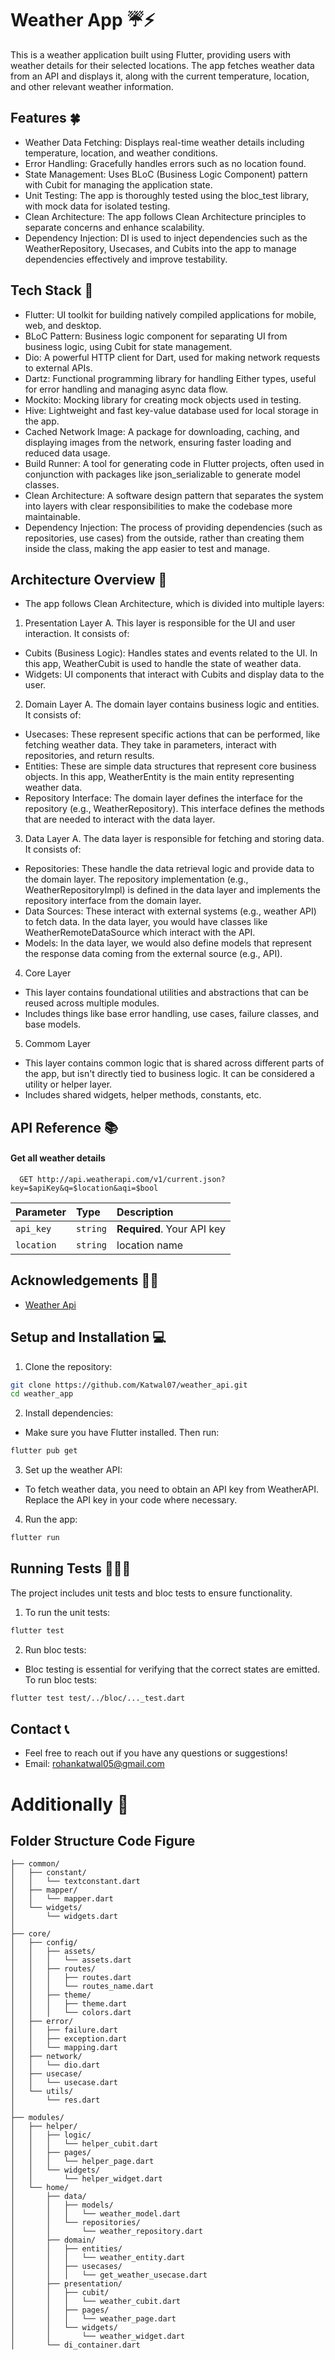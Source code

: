 # Weather App ☔️⚡️

This is a weather application built using Flutter, providing users with weather details for their selected locations. The app fetches weather data from an API and displays it, along with the current temperature, location, and other relevant weather information.

## Features 🍀

- Weather Data Fetching: Displays real-time weather details including temperature, location, and weather conditions.
- Error Handling: Gracefully handles errors such as no location found.
- State Management: Uses BLoC (Business Logic Component) pattern with Cubit for managing the application state.
- Unit Testing: The app is thoroughly tested using the bloc_test library, with mock data for isolated testing.
- Clean Architecture: The app follows Clean Architecture principles to separate concerns and enhance scalability.
- Dependency Injection: DI is used to inject dependencies such as the WeatherRepository, Usecases, and Cubits into the app to manage dependencies effectively and improve testability.
## Tech Stack 📲
- Flutter: UI toolkit for building natively compiled applications for mobile, web, and desktop.
- BLoC Pattern: Business logic component for separating UI from business logic, using Cubit for state management.
- Dio: A powerful HTTP client for Dart, used for making network requests to external APIs.
- Dartz: Functional programming library for handling Either types, useful for error handling and managing async data flow.
- Mockito: Mocking library for creating mock objects used in testing.
- Hive: Lightweight and fast key-value database used for local storage in the app.
- Cached Network Image: A package for downloading, caching, and displaying images from the network, ensuring faster loading and reduced data usage.
- Build Runner: A tool for generating code in Flutter projects, often used in conjunction with packages like json_serializable to generate model classes.
- Clean Architecture: A software design pattern that separates the system into layers with clear responsibilities to make the codebase more maintainable.
- Dependency Injection: The process of providing dependencies (such as repositories, use cases) from the outside, rather than creating them inside the class, making the app easier to test and manage.
## Architecture Overview 🕍
- The app follows Clean Architecture, which is divided into multiple layers:
1. Presentation Layer
A. This layer is responsible for the UI and user interaction. It consists of:
- Cubits (Business Logic): Handles states and events related to the UI. In this app, WeatherCubit is used to handle the state of weather data.
- Widgets: UI components that interact with Cubits and display data to the user.
2. Domain Layer
A. The domain layer contains business logic and entities. It consists of:
- Usecases: These represent specific actions that can be performed, like fetching weather data. They take in parameters, interact with repositories, and return results.
- Entities: These are simple data structures that represent core business objects. In this app, WeatherEntity is the main entity representing weather data.
- Repository Interface: The domain layer defines the interface for the repository (e.g., WeatherRepository). This interface defines the methods that are needed to interact with the data layer.
3. Data Layer
A. The data layer is responsible for fetching and storing data. It consists of:
- Repositories: These handle the data retrieval logic and provide data to the domain layer. The repository implementation (e.g., WeatherRepositoryImpl) is defined in the data layer and implements the repository interface from the domain layer.
- Data Sources: These interact with external systems (e.g., weather API) to fetch data. In the data layer, you would have classes like WeatherRemoteDataSource which interact with the API.
- Models: In the data layer, we would also define models that represent the response data coming from the external source (e.g., API).
4. Core Layer
- This layer contains foundational utilities and abstractions that can be reused across multiple modules.
- Includes things like base error handling, use cases, failure classes, and base models.
5. Commom Layer
- This layer contains common logic that is shared across different parts of the app, but isn't directly tied to business logic. It can be considered a utility or helper layer.
- Includes shared widgets, helper methods, constants, etc.




## API Reference 📚

#### Get all weather details

```http
  GET http://api.weatherapi.com/v1/current.json?key=$apiKey&q=$location&aqi=$bool
```

| Parameter | Type     | Description                |
| :-------- | :------- | :------------------------- |
| `api_key` | `string` | **Required**. Your API key |
|  `location` | `string`   | location name




## Acknowledgements 🫵🏽

 - [Weather Api](https://www.weatherapi.com)
 


## Setup and Installation 💻

1. Clone the repository:

```bash
git clone https://github.com/Katwal07/weather_api.git
cd weather_app
```
2. Install dependencies:
- Make sure you have Flutter installed. Then run:
```bash
flutter pub get
```
3. Set up the weather API:
- To fetch weather data, you need to obtain an API key from WeatherAPI. Replace the API key in your code where necessary.
4. Run the app:
```bash
flutter run
```
    
## Running Tests 🏃🏼‍♀️

The project includes unit tests and bloc tests to ensure functionality.
1. To run the unit tests:

```bash
flutter test
```
2. Run bloc tests: 
- Bloc testing is essential for verifying that the correct states are emitted. To run bloc tests:
```bash
flutter test test/../bloc/..._test.dart
```


## Contact 📞
- Feel free to reach out if you have any questions or suggestions!
- Email: rohankatwal05@gmail.com

# Additionally 🎉

## Folder Structure Code Figure

```lib/
├── common/
│   ├── constant/
│   │   └── textconstant.dart
│   ├── mapper/
│   │   └── mapper.dart
│   └── widgets/
│       └── widgets.dart
│
├── core/
│   ├── config/
│   │   ├── assets/
│   │   │   └── assets.dart
│   │   ├── routes/
│   │   │   ├── routes.dart
│   │   │   └── routes_name.dart
│   │   ├── theme/
│   │   │   ├── theme.dart
│   │   │   └── colors.dart
│   ├── error/
│   │   ├── failure.dart
│   │   ├── exception.dart
│   │   └── mapping.dart
│   ├── network/
│   │   └── dio.dart
│   ├── usecase/
│   │   └── usecase.dart
│   └── utils/
│       └── res.dart
│
├── modules/
│   ├── helper/
│   │   ├── logic/
│   │   │   └── helper_cubit.dart
│   │   ├── pages/
│   │   │   └── helper_page.dart
│   │   └── widgets/
│   │       └── helper_widget.dart
│   └── home/
│       ├── data/
│       │   ├── models/
│       │   │   └── weather_model.dart
│       │   └── repositories/
│       │       └── weather_repository.dart
│       ├── domain/
│       │   ├── entities/
│       │   │   └── weather_entity.dart
│       │   ├── usecases/
│       │   │   └── get_weather_usecase.dart
│       ├── presentation/
│       │   ├── cubit/
│       │   │   └── weather_cubit.dart
│       │   ├── pages/
│       │   │   └── weather_page.dart
│       │   └── widgets/
│       │       └── weather_widget.dart
│       └── di_container.dart
```


